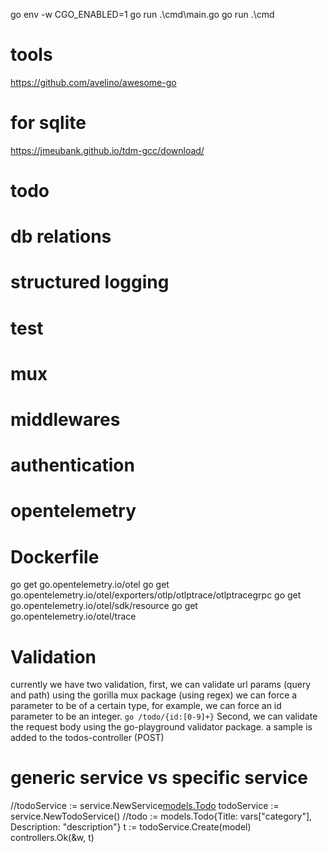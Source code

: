 go env -w CGO_ENABLED=1
go run .\cmd\main.go
go run .\cmd

# tools

https://github.com/avelino/awesome-go

# for sqlite

https://jmeubank.github.io/tdm-gcc/download/

# todo

# db relations

# structured logging

# test

# mux

# middlewares

# authentication

# opentelemetry

# Dockerfile

go get go.opentelemetry.io/otel
go get go.opentelemetry.io/otel/exporters/otlp/otlptrace/otlptracegrpc
go get go.opentelemetry.io/otel/sdk/resource
go get go.opentelemetry.io/otel/trace

# Validation

currently we have two validation, first, we can validate url params (query and path) using the gorilla mux package (using regex)
we can force a parameter to be of a certain type, for example, we can force an id parameter to be an integer.
`go /todo/{id:[0-9]+}`
Second, we can validate the request body using the go-playground validator package.
a sample is added to the todos-controller (POST)

# generic service vs specific service
//todoService := service.NewService[models.Todo]()
todoService := service.NewTodoService()
//todo := models.Todo{Title: vars["category"], Description: "description"}
t := todoService.Create(model)
controllers.Ok(&w, t)

